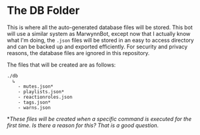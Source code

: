 # The DB Folder
This is where all the auto-generated database files will be stored. This bot will use a similar system as MarwynnBot, except now that I actually know what I'm doing, the `.json` files will be stored in an easy to access directory and can be backed up and exported efficiently. For security and privacy reasons, the database files are ignored in this repository.

The files that will be created are as follows:
```
./db
  ↳
    - mutes.json*
    - playlists.json*
    - reactionroles.json
    - tags.json*
    - warns.json
```
\**These files will be created when a specific command is executed for the first time. Is there a reason for this? That is a good question.*
